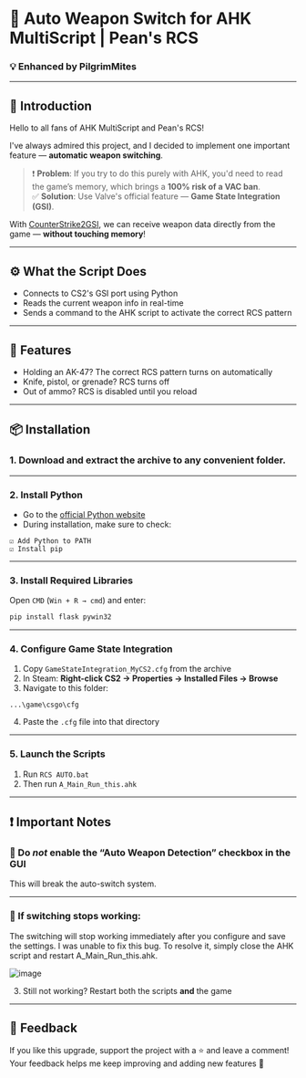 # 🔫 Auto Weapon Switch for AHK MultiScript | Pean's RCS  
### 💡 Enhanced by PilgrimMites

---

## 📝 Introduction

Hello to all fans of AHK MultiScript and Pean's RCS!

I've always admired this project, and I decided to implement one important feature — **automatic weapon switching**.

> ❗ **Problem**: If you try to do this purely with AHK, you'd need to read the game’s memory, which brings a **100% risk of a VAC ban**.  
> ✅ **Solution**: Use Valve's official feature — **Game State Integration (GSI)**.

With [CounterStrike2GSI](https://github.com/antonpup/CounterStrike2GSI), we can receive weapon data directly from the game — **without touching memory**!

---

## ⚙️ What the Script Does

- Connects to CS2's GSI port using Python  
- Reads the current weapon info in real-time  
- Sends a command to the AHK script to activate the correct RCS pattern  

---

## 🌟 Features

- Holding an AK-47? The correct RCS pattern turns on automatically  
- Knife, pistol, or grenade? RCS turns off  
- Out of ammo? RCS is disabled until you reload  

---

## 📦 Installation

### 1. Download and extract the archive to any convenient folder.

---

### 2. Install Python

- Go to the [official Python website](https://www.python.org/downloads)
- During installation, make sure to check:

```
☑ Add Python to PATH  
☑ Install pip
```

---

### 3. Install Required Libraries

Open `CMD` (`Win + R → cmd`) and enter:

```bash
pip install flask pywin32
```

---

### 4. Configure Game State Integration

1. Copy `GameStateIntegration_MyCS2.cfg` from the archive  
2. In Steam: **Right-click CS2 → Properties → Installed Files → Browse**  
3. Navigate to this folder:

```
...\game\csgo\cfg
```

4. Paste the `.cfg` file into that directory

---

### 5. Launch the Scripts

1. Run `RCS AUTO.bat`  
2. Then run `A_Main_Run_this.ahk`

---

## ❗ Important Notes

### 🚫 Do *not* enable the “Auto Weapon Detection” checkbox in the GUI

This will break the auto-switch system.

---

### 🔄 If switching stops working:
The switching will stop working immediately after you configure and save the settings.
I was unable to fix this bug. To resolve it, simply close the AHK script and restart A_Main_Run_this.ahk.

![image](https://github.com/user-attachments/assets/59d628fa-14bc-4c44-85fa-18d89fad72be)

  


 
3. Still not working? Restart both the scripts **and** the game

---

## 💬 Feedback

If you like this upgrade, support the project with a ⭐ and leave a comment!  
Your feedback helps me keep improving and adding new features 🙌




